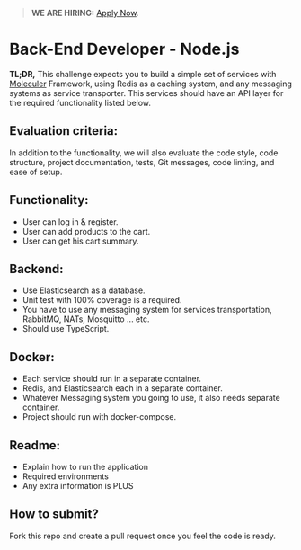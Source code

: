 > **WE ARE HIRING:** [Apply Now](https://www.knawat.com/career/).

# Back-End Developer - Node.js

<strong>TL;DR,</strong> This challenge expects you to build a simple set of services with [Moleculer](https://moleculer.services/) Framework, using Redis as a caching system, and any messaging systems as service transporter.
This services should have an API layer for the required functionality listed below.

## Evaluation criteria:

In addition to the functionality, we will also evaluate the code style, code structure, project documentation, tests, Git messages, code linting, and ease of setup.

## Functionality:

- User can log in & register.
- User can add products to the cart.
- User can get his cart summary.

## Backend:

- Use Elasticsearch as a database.
- Unit test with 100% coverage is a required.
- You have to use any messaging system for services transportation, RabbitMQ, NATs, Mosquitto ... etc.
- Should use TypeScript.

## Docker:

- Each service should run in a separate container.
- Redis, and Elasticsearch each in a separate container.
- Whatever Messaging system you going to use, it also needs separate container.
- Project should run with docker-compose.

## Readme:

- Explain how to run the application
- Required environments
- Any extra information is PLUS

## How to submit?

Fork this repo and create a pull request once you feel the code is ready.
